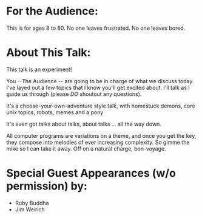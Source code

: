 # For the Audience:
This is for ages 8 to 80.  No one leaves frustrated.  No one leaves bored.

# About This Talk:
This talk is an experiment!

You --The Audience -- are going to be in charge of what we discuss today.  I've layed out a few topics that I know you'll get excited about.  I'll talk as I guide us through (please *DO* shoutout any questions).

It's a choose-your-own-adventure style talk, with homestuck demons, core unix topics, robots, memes and a pony

It's even got talks about talks, about talks ... all the way down.

All computer programs are variations on a theme, and once you get the key, they compose into melodies of ever increasing complexity.  So gimme the mike so I can take it away. Off on a natural charge, bon-voyage.

# Special Guest Appearances (w/o permission) by:
- Ruby Buddha
- Jim Weirich
